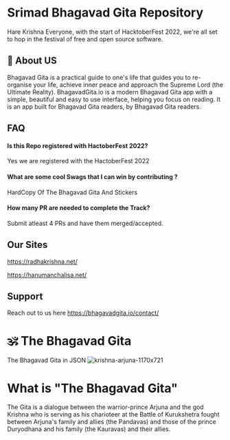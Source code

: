 
# Srimad Bhagavad Gita Repository 
Hare Krishna Everyone,
with the start of HacktoberFest 2022, we're all set to hop in the festival of free and open source software.



## 🚀 About US
Bhagavad Gita is a practical guide to one's life that guides you to re-organise your life, achieve inner peace and approach the Supreme Lord (the Ultimate Reality).
BhagavadGita.io is a modern Bhagavad Gita app with a simple, beautiful and easy to use interface, helping you focus on reading. It is an app built for Bhagavad Gita readers, by Bhagavad Gita readers.


## FAQ

#### Is this Repo registered with HactoberFest 2022?

Yes we are registered with the HactoberFest 2022

#### What are some cool Swags that I can win by contributing ?

 HardCopy Of The Bhagavad Gita And Stickers

#### How many PR are needed to complete the Track?
Submit atleast 4 PRs and have them merged/accepted.



## Our Sites 

https://radhakrishna.net/
 
https://hanumanchalisa.net/


## Support

 Reach out to us here 
 https://bhagavadgita.io/contact/


# 🕉️ The Bhagavad Gita
The Bhagavad Gita in JSON
![krishna-arjuna-1170x721](https://user-images.githubusercontent.com/62856848/194565916-2f0d5a4e-a038-4dcf-ba8d-1fd4f789a4a0.png)




# What is "The Bhagavad Gita"
The Gita is a dialogue between the warrior-prince Arjuna and the god Krishna who is serving as his charioteer at the Battle of Kurukshetra fought between Arjuna's family and allies (the Pandavas) and those of the prince Duryodhana and his family (the Kauravas) and their allies.

